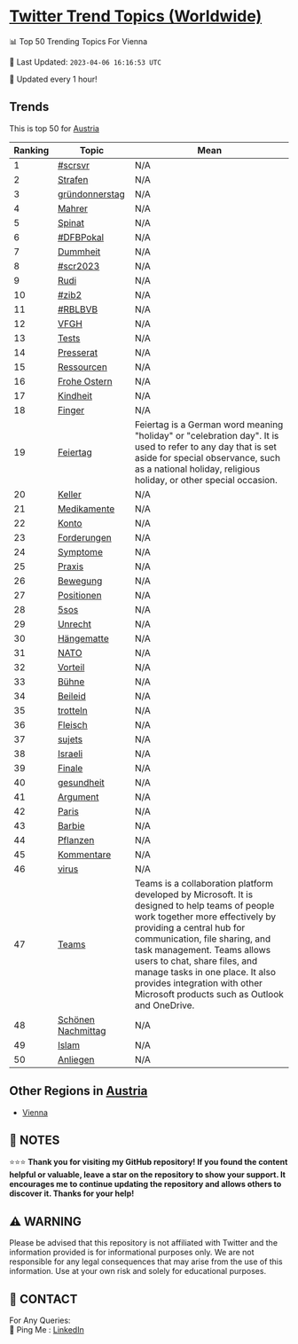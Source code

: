 [Twitter Trend Topics (Worldwide)](https://github.com/ErcinDedeoglu/Twitter-Trend-Topics)
==========


📊 Top 50 Trending Topics For Vienna

📆 Last Updated: `2023-04-06 16:16:53 UTC`

🔧 Updated every 1 hour!


## Trends

This is top 50 for [Austria](</Austria>)

| Ranking | Topic | Mean |
| ------- | ------------ | ------------ |
| 1 | [#scrsvr](http://twitter.com/search?q=%23scrsvr) | N/A |
| 2 | [Strafen](http://twitter.com/search?q=Strafen) | N/A |
| 3 | [gründonnerstag](http://twitter.com/search?q=gr%c3%bcndonnerstag) | N/A |
| 4 | [Mahrer](http://twitter.com/search?q=Mahrer) | N/A |
| 5 | [Spinat](http://twitter.com/search?q=Spinat) | N/A |
| 6 | [#DFBPokal](http://twitter.com/search?q=%23DFBPokal) | N/A |
| 7 | [Dummheit](http://twitter.com/search?q=Dummheit) | N/A |
| 8 | [#scr2023](http://twitter.com/search?q=%23scr2023) | N/A |
| 9 | [Rudi](http://twitter.com/search?q=Rudi) | N/A |
| 10 | [#zib2](http://twitter.com/search?q=%23zib2) | N/A |
| 11 | [#RBLBVB](http://twitter.com/search?q=%23RBLBVB) | N/A |
| 12 | [VFGH](http://twitter.com/search?q=VFGH) | N/A |
| 13 | [Tests](http://twitter.com/search?q=Tests) | N/A |
| 14 | [Presserat](http://twitter.com/search?q=Presserat) | N/A |
| 15 | [Ressourcen](http://twitter.com/search?q=Ressourcen) | N/A |
| 16 | [Frohe Ostern](http://twitter.com/search?q=Frohe+Ostern) | N/A |
| 17 | [Kindheit](http://twitter.com/search?q=Kindheit) | N/A |
| 18 | [Finger](http://twitter.com/search?q=Finger) | N/A |
| 19 | [Feiertag](http://twitter.com/search?q=Feiertag) | Feiertag is a German word meaning "holiday" or "celebration day". It is used to refer to any day that is set aside for special observance, such as a national holiday, religious holiday, or other special occasion. |
| 20 | [Keller](http://twitter.com/search?q=Keller) | N/A |
| 21 | [Medikamente](http://twitter.com/search?q=Medikamente) | N/A |
| 22 | [Konto](http://twitter.com/search?q=Konto) | N/A |
| 23 | [Forderungen](http://twitter.com/search?q=Forderungen) | N/A |
| 24 | [Symptome](http://twitter.com/search?q=Symptome) | N/A |
| 25 | [Praxis](http://twitter.com/search?q=Praxis) | N/A |
| 26 | [Bewegung](http://twitter.com/search?q=Bewegung) | N/A |
| 27 | [Positionen](http://twitter.com/search?q=Positionen) | N/A |
| 28 | [5sos](http://twitter.com/search?q=5sos) | N/A |
| 29 | [Unrecht](http://twitter.com/search?q=Unrecht) | N/A |
| 30 | [Hängematte](http://twitter.com/search?q=H%c3%a4ngematte) | N/A |
| 31 | [NATO](http://twitter.com/search?q=NATO) | N/A |
| 32 | [Vorteil](http://twitter.com/search?q=Vorteil) | N/A |
| 33 | [Bühne](http://twitter.com/search?q=B%c3%bchne) | N/A |
| 34 | [Beileid](http://twitter.com/search?q=Beileid) | N/A |
| 35 | [trotteln](http://twitter.com/search?q=trotteln) | N/A |
| 36 | [Fleisch](http://twitter.com/search?q=Fleisch) | N/A |
| 37 | [sujets](http://twitter.com/search?q=sujets) | N/A |
| 38 | [Israeli](http://twitter.com/search?q=Israeli) | N/A |
| 39 | [Finale](http://twitter.com/search?q=Finale) | N/A |
| 40 | [gesundheit](http://twitter.com/search?q=gesundheit) | N/A |
| 41 | [Argument](http://twitter.com/search?q=Argument) | N/A |
| 42 | [Paris](http://twitter.com/search?q=Paris) | N/A |
| 43 | [Barbie](http://twitter.com/search?q=Barbie) | N/A |
| 44 | [Pflanzen](http://twitter.com/search?q=Pflanzen) | N/A |
| 45 | [Kommentare](http://twitter.com/search?q=Kommentare) | N/A |
| 46 | [virus](http://twitter.com/search?q=virus) | N/A |
| 47 | [Teams](http://twitter.com/search?q=Teams) | Teams is a collaboration platform developed by Microsoft. It is designed to help teams of people work together more effectively by providing a central hub for communication, file sharing, and task management. Teams allows users to chat, share files, and manage tasks in one place. It also provides integration with other Microsoft products such as Outlook and OneDrive. |
| 48 | [Schönen Nachmittag](http://twitter.com/search?q=Sch%c3%b6nen+Nachmittag) | N/A |
| 49 | [Islam](http://twitter.com/search?q=Islam) | N/A |
| 50 | [Anliegen](http://twitter.com/search?q=Anliegen) | N/A |



## Other Regions in [Austria](</Austria>)

* [Vienna](</Austria/Vienna.md>)



## 📝 NOTES

⭐⭐⭐ **Thank you for visiting my GitHub repository! If you found the content helpful or valuable, leave a star on the repository to show your support. It encourages me to continue updating the repository and allows others to discover it. Thanks for your help!**


## ⚠️ WARNING

Please be advised that this repository is not affiliated with Twitter and the information provided is for informational purposes only. We are not responsible for any legal consequences that may arise from the use of this information. Use at your own risk and solely for educational purposes.


## 📨 CONTACT

 For Any Queries:  
            🏓 Ping Me : [LinkedIn](https://www.linkedin.com/in/ercindedeoglu/)
